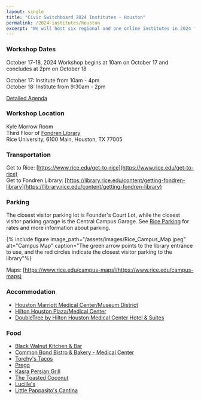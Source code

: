 ```yaml
---
layout: single
title: "Civic Switchboard 2024 Institutes - Houston"
permalink: /2024-institutes/houston
excerpt: "We will host six regional and one online institutes in 2024 for library workers interested in serving as intermediaries between community members and civic data and developing civic data roles for their libraries."
---
```


### Workshop Dates
October 17-18, 2024
Workshop begins at 10am on October 17 and concludes at 2pm on October 18

October 17: Institute from 10am - 4pm  
October 18: Institute from 9:30am - 2pm

[Detailed Agenda](https://docs.google.com/document/d/1IwzSos-056uAVvKczWKUe5pbI1mFTUABdY5JyoQOIoA/edit#heading=h.hsnbq5oq6qym)

### Workshop Location
Kyle Morrow Room  
Third Floor of [Fondren Library](https://maps.app.goo.gl/Rrg3PtZCVPtkVhYU9)  
Rice University, 6100 Main, Houston, TX 77005

### Transportation
Get to Rice: [https://www.rice.edu/get-to-rice](https://www.rice.edu/get-to-rice)  
Get to Fondren Library: [https://library.rice.edu/content/getting-fondren-library](https://library.rice.edu/content/getting-fondren-library) 

### Parking 
The closest visitor parking lot is Founder's Court Lot, while the closest visitor parking garage is the Central Campus Garage. See [Rice Parking](https://parking.rice.edu/parking-facilities-and-rates) for rates and more information about parking.

{% include figure image_path="/assets/images/Rice_Campus_Map.jpeg" alt="Campus Map" caption="The green arrow points to the library entrance to use, and the red circles indicate the closest visitor parking to the library"%}

Maps: [https://www.rice.edu/campus-maps](https://www.rice.edu/campus-maps) 

### Accommodation
* [Houston Marriott Medical Center/Museum District](https://www.marriott.com/en-us/hotels/houmc-houston-marriott-medical-center-museum-district/overview/)
* [Hilton Houston Plaza/Medical Center](https://www.hilton.com/en/hotels/houmchf-hilton-houston-plaza-medical-center/)
* [DoubleTree by Hilton Houston Medical Center Hotel & Suites](https://www.hilton.com/en/hotels/houmhdt-doubletree-houston-medical-center-hotel-and-suites/)

### Food
* [Black Walnut Kitchen & Bar](https://www.blackwalnutcafe.com/locations/houston-locations/rice-village/)
* [Common Bond Bistro & Bakery - Medical Center](https://www.commonbondcafe.com/)
* [Torchy's Tacos](https://torchystacos.com/location/rice-village/)
* [Prego](https://www.prego-houston.com/)
* [Kasra Persian Grill](https://www.kasrarestaurants.com/rice-village-menu)
* [The Toasted Coconut](http://gettoastedhtx.com/)
* [Lucille's](http://www.lucilleshouston.com/)
* [Little Pappasito's Cantina](https://pappasitos.com/home/)
